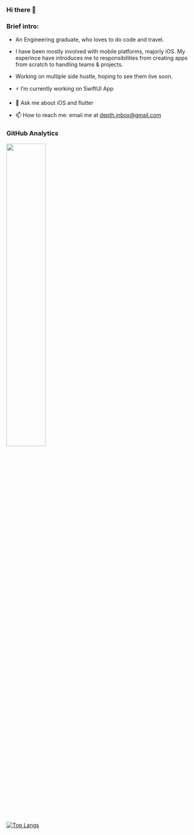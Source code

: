 ### Hi there 👋

### Brief intro:
- An Engineering graduate, who loves to do code and travel. 
- I have been mostly involved with mobile platforms, majorly iOS. My experince have introduces me to responsibilities from creating apps from scratch to handling teams & projects. 
- Working on multiple side hustle, hoping to see them live soon.

- ⚡ I’m currently working on SwiftUI App 
- 💬  Ask me about iOS and flutter
- 📫 How to reach me: email me at depth.inbox@gmail.com

<!--
**Dexter7677/Dexter7677** is a ✨ _special_ ✨ repository because its `README.md` (this file) appears on your GitHub profile.

Here are some ideas to get you started:

- 🔭 I’m currently working on SwiftUI App
- 🌱 I’m currently learning ...
- 👯 I’m looking to collaborate on ...
- 🤔 I’m looking for help with ...
- 💬 Ask me about ...
- 📫 How to reach me: ...
- 😄 Pronouns: ...
- ⚡ Fun fact: ...
-->

### GitHub Analytics

<p align="left">
<a href="https://github.com/faisalazeez">
  <img width = "45%"src="https://github-readme-stats-eight-theta.vercel.app/api?username=deepaksingh4&show_icons=true&theme=algolia&include_all_commits=true&count_private=true"/>
	<!--
  <img hspace="20" src="https://github-readme-stats-eight-theta.vercel.app/api/top-langs/?username=deepaksingh4&layout=compact&langs_count=8&theme=algolia"/>
	-->
</a>
</p>

[![Top Langs](https://github-readme-stats.vercel.app/api/top-langs/?username=deepaksingh4&layout=compact)](https://github.com/deepaksingh4)
